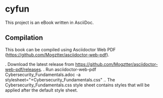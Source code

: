 # cyfun

This project is an eBook written in AsciiDoc.

## Compilation

This book can be compiled using Asciidoctor Web PDF (https://github.com/Mogztter/asciidoctor-web-pdf).

. Download the latest release from https://github.com/Mogztter/asciidoctor-web-pdf/releases.
. Run asciidoctor-web-pdf Cybersecurity_Fundamentals.adoc -a stylesheet="+Cybersecurity_Fundamentals.css"
.. The Cybersecurity_Fundamentals.css style sheet contains styles that will be applied after the default style sheet.



 
